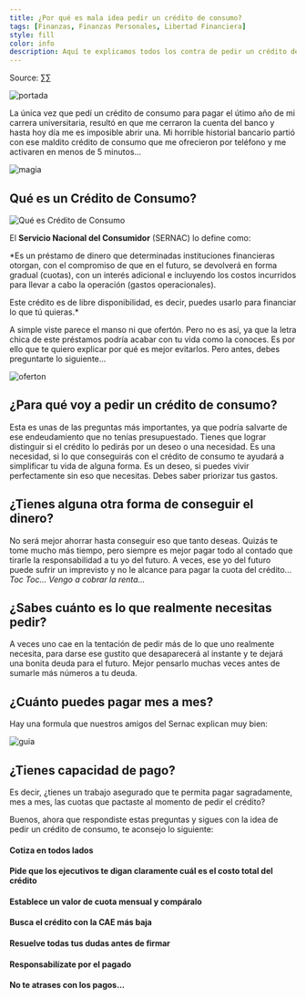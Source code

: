```yaml
---
title: ¿Por qué es mala idea pedir un crédito de consumo?
tags: [Finanzas, Finanzas Personales, Libertad Financiera]
style: fill
color: info
description: Aquí te explicamos todos los contra de pedir un crédito de consumo.
---
```


Source: [∑∑](cc)

![portada](https://imgur.com/kkZlUfI.png)

La única vez que pedí un crédito de consumo para pagar el útimo año de mi carrera universitaria, resultó en que me cerraron la cuenta del banco y hasta hoy día me es imposible abrir una. Mi horrible historial bancario partió con ese maldito crédito de consumo que me ofrecieron por teléfono y me activaren en menos de 5 minutos...

![magia](https://ohdios.org/uploads/img/3/original_od_5492d6e2a953b.gif)

## Qué es un Crédito de Consumo?

![Qué es Crédito de Consumo](https://riverthia.com/wp-content/uploads/2018/04/duda02.gif)

El **Servicio Nacional del Consumidor** (SERNAC) lo define como:

*Es un préstamo de dinero que determinadas instituciones financieras otorgan, con el compromiso de que en el futuro, se devolverá en forma gradual (cuotas), con un interés adicional e incluyendo los costos incurridos para llevar a cabo la operación (gastos operacionales).

Este crédito es de libre disponibilidad, es decir, puedes usarlo para financiar lo que tú quieras.*

A simple viste parece el manso ni que ofertón. Pero no es así, ya que la letra chica de este préstamos podría acabar con tu vida como la conoces. Es por ello que te quiero explicar por qué es mejor evitarlos. Pero antes, debes preguntarte lo siguiente...

![oferton](https://k60.kn3.net/2/F/8/D/6/6/CD9.gif)

## ¿Para qué voy a pedir un crédito de consumo?

Esta es unas de las preguntas más importantes, ya que podría salvarte de ese endeudamiento que no tenías presupuestado. Tienes que lograr distinguir si el crédito lo pedirás por un deseo o una necesidad. Es una necesidad, si lo que conseguirás con el crédito de consumo te ayudará a simplificar tu vida de alguna forma. Es un deseo, si puedes vivir perfectamente sin eso que necesitas. Debes saber priorizar tus gastos.

## ¿Tienes alguna otra forma de conseguir el dinero?

No será mejor ahorrar hasta conseguir eso que tanto deseas. Quizás te tome mucho más tiempo, pero siempre es mejor pagar todo al contado que tirarle la responsabilidad a tu yo del futuro. A veces, ese yo del futuro puede sufrir un imprevisto y no le alcance para pagar la cuota del crédito... *Toc Toc... Vengo a cobrar la renta...*

## ¿Sabes cuánto es lo que realmente necesitas pedir?

A veces uno cae en la tentación de pedir más de lo que uno realmente necesita, para darse ese gustito que desaparecerá al instante y te dejará una bonita deuda para el futuro. Mejor pensarlo muchas veces antes de sumarle más números a tu deuda.

## ¿Cuánto puedes pagar mes a mes?

Hay una formula que nuestros amigos del Sernac explican muy bien:

![guia](https://imgur.com/q9LPmrt.png)

## ¿Tienes capacidad de pago?

Es decir, ¿tienes un trabajo asegurado que te permita pagar sagradamente, mes a mes, las cuotas que pactaste al momento de pedir el crédito?

Buenos, ahora que respondiste estas preguntas y sigues con la idea de pedir un crédito de consumo, te aconsejo lo siguiente:

#### Cotiza en todos lados

#### Pide que los ejecutivos te digan claramente cuál es el costo total del crédito

#### Establece un valor de cuota mensual y compáralo

#### Busca el crédito con la CAE más baja

#### Resuelve todas tus dudas antes de firmar

#### Responsabilízate por el pagado

#### No te atrases con los pagos...

